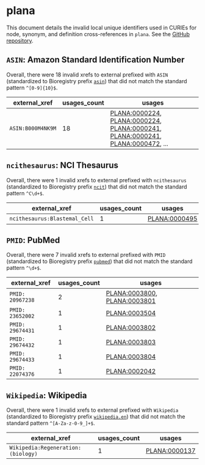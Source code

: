 # plana

This document details the invalid local unique identifiers used in CURIEs
for node, synonym, and definition cross-references in `plana`. See the [GitHub repository](https://github.com/obophenotype/planaria-ontology).


## `ASIN`: Amazon Standard Identification Number

Overall, there were 18 invalid
xrefs to external prefixed with `ASIN` (standardized to Bioregistry
prefix [`asin`](https://bioregistry.io/asin)) that
did not match the standard pattern `^[0-9]{10}$`.

| external_xref     |   usages_count | usages                                                                                                                                                                                                                                                                                 |
|-------------------|----------------|----------------------------------------------------------------------------------------------------------------------------------------------------------------------------------------------------------------------------------------------------------------------------------------|
| `ASIN:B000M4NK9M` |             18 | [PLANA:0000224](https://bioregistry.io/PLANA:0000224), [PLANA:0000224](https://bioregistry.io/PLANA:0000224), [PLANA:0000241](https://bioregistry.io/PLANA:0000241), [PLANA:0000241](https://bioregistry.io/PLANA:0000241), [PLANA:0000472](https://bioregistry.io/PLANA:0000472), ... |

## `ncithesaurus`: NCI Thesaurus

Overall, there were 1 invalid
xrefs to external prefixed with `ncithesaurus` (standardized to Bioregistry
prefix [`ncit`](https://bioregistry.io/ncit)) that
did not match the standard pattern `^C\d+$`.

| external_xref                 |   usages_count | usages                                                |
|-------------------------------|----------------|-------------------------------------------------------|
| `ncithesaurus:Blastemal_Cell` |              1 | [PLANA:0000495](https://bioregistry.io/PLANA:0000495) |

## `PMID`: PubMed

Overall, there were 7 invalid
xrefs to external prefixed with `PMID` (standardized to Bioregistry
prefix [`pubmed`](https://bioregistry.io/pubmed)) that
did not match the standard pattern `^\d+$`.

| external_xref    |   usages_count | usages                                                                                                       |
|------------------|----------------|--------------------------------------------------------------------------------------------------------------|
| `PMID: 20967238` |              2 | [PLANA:0003800](https://bioregistry.io/PLANA:0003800), [PLANA:0003801](https://bioregistry.io/PLANA:0003801) |
| `PMID: 23652002` |              1 | [PLANA:0003504](https://bioregistry.io/PLANA:0003504)                                                        |
| `PMID: 29674431` |              1 | [PLANA:0003802](https://bioregistry.io/PLANA:0003802)                                                        |
| `PMID: 29674432` |              1 | [PLANA:0003803](https://bioregistry.io/PLANA:0003803)                                                        |
| `PMID: 29674433` |              1 | [PLANA:0003804](https://bioregistry.io/PLANA:0003804)                                                        |
| `PMID: 22074376` |              1 | [PLANA:0002042](https://bioregistry.io/PLANA:0002042)                                                        |

## `Wikipedia`: Wikipedia

Overall, there were 1 invalid
xrefs to external prefixed with `Wikipedia` (standardized to Bioregistry
prefix [`wikipedia.en`](https://bioregistry.io/wikipedia.en)) that
did not match the standard pattern `^[A-Za-z-0-9_]+$`.

| external_xref                      |   usages_count | usages                                                |
|------------------------------------|----------------|-------------------------------------------------------|
| `Wikipedia:Regeneration:(biology)` |              1 | [PLANA:0000137](https://bioregistry.io/PLANA:0000137) |

